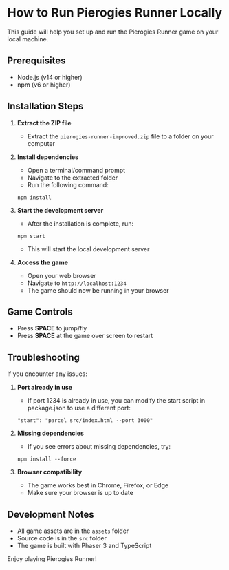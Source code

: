 # How to Run Pierogies Runner Locally

This guide will help you set up and run the Pierogies Runner game on your local machine.

## Prerequisites

- Node.js (v14 or higher)
- npm (v6 or higher)

## Installation Steps

1. **Extract the ZIP file**
   - Extract the `pierogies-runner-improved.zip` file to a folder on your computer

2. **Install dependencies**
   - Open a terminal/command prompt
   - Navigate to the extracted folder
   - Run the following command:
   ```
   npm install
   ```

3. **Start the development server**
   - After the installation is complete, run:
   ```
   npm start
   ```
   - This will start the local development server

4. **Access the game**
   - Open your web browser
   - Navigate to `http://localhost:1234`
   - The game should now be running in your browser

## Game Controls

- Press **SPACE** to jump/fly
- Press **SPACE** at the game over screen to restart

## Troubleshooting

If you encounter any issues:

1. **Port already in use**
   - If port 1234 is already in use, you can modify the start script in package.json to use a different port:
   ```
   "start": "parcel src/index.html --port 3000"
   ```

2. **Missing dependencies**
   - If you see errors about missing dependencies, try:
   ```
   npm install --force
   ```

3. **Browser compatibility**
   - The game works best in Chrome, Firefox, or Edge
   - Make sure your browser is up to date

## Development Notes

- All game assets are in the `assets` folder
- Source code is in the `src` folder
- The game is built with Phaser 3 and TypeScript

Enjoy playing Pierogies Runner!
